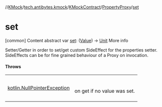 //[KMock](../../../../index.md)/[tech.antibytes.kmock](../../index.md)/[KMockContract](../index.md)/[PropertyProxy](index.md)/[set](set.md)



# set
[common]
Content
abstract var [set](set.md): ([Value](index.md)) -> [Unit](https://kotlinlang.org/api/latest/jvm/stdlib/kotlin/-unit/index.html)
More info


Setter/Getter in order to set/get custom SideEffect for the properties setter. SideEffects can be for fine grained behaviour of a Proxy on invocation.



#### Throws

| | |
|---|---|
| <a name="tech.antibytes.kmock/KMockContract.PropertyProxy/set/#/PointingToDeclaration/"></a>[kotlin.NullPointerException](https://kotlinlang.org/api/latest/jvm/stdlib/kotlin/-null-pointer-exception/index.html)| <a name="tech.antibytes.kmock/KMockContract.PropertyProxy/set/#/PointingToDeclaration/"></a><br><br>on get if no value was set.<br><br>|
